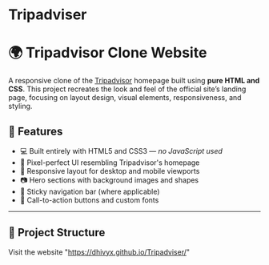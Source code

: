 # Tripadviser

# 🌍 Tripadvisor Clone Website

A responsive clone of the [Tripadvisor](https://www.tripadvisor.in/) homepage built using **pure HTML and CSS**. This project recreates the look and feel of the official site’s landing page, focusing on layout design, visual elements, responsiveness, and styling.

## 🚀 Features

- 💻 Built entirely with HTML5 and CSS3 — *no JavaScript used*
- 🎨 Pixel-perfect UI resembling Tripadvisor's homepage
- 📱 Responsive layout for desktop and mobile viewports
- 📷 Hero sections with background images and shapes
- 🧭 Sticky navigation bar (where applicable)
- 🔘 Call-to-action buttons and custom fonts

---

## 📁 Project Structure
Visit the website "https://dhivyx.github.io/Tripadviser/"

